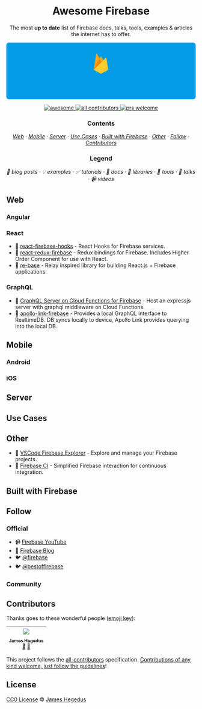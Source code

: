 <h1 align="center">Awesome Firebase</h1>

<!-- subtitle -->
<p align="center">The most <b>up to date</b> list of Firebase docs, talks, tools, examples &amp; articles the internet has to offer.</p>

<!-- image -->

[<img src="images/firebase-develop.gif" align="center" />](https://firebase.google.com/docs/)

<!-- other language links -->
<p align="right">
    <!-- <sup><a href="README_ES.md">es</a></sup>
    <sup><a href="README_ID.md">id</a></sup>
    <sup><a href="README_JA.md">ja</a></sup>
    <sup><a href="README_KO.md">ko</a></sup>
    <sup><a href="README_PT.md">pt</a></sup>
    <sup><a href="README_ZH.md">zh</a></sup> -->
</p>

<!-- badges -->
<p align="center">
  <a href="https://github.com/sindresorhus/awesome">
  <img
      alt="awesome" src="https://cdn.rawgit.com/sindresorhus/awesome/d7305f38d29fed78fa85652e3a63e154dd8e8829/media/badge.svg" />
  </a>
  <a href="#contributors">
    <img alt="all contributors" src="https://img.shields.io/badge/all_contributors-1-orange.svg?style=flat" />
  </a>
  <a href="#contributors">
    <img alt="prs welcome" src="https://img.shields.io/badge/PRs-welcome-brightgreen.svg?style=flat" />
  </a>
</p>

<!-- toc -->
<h3 align="center">Contents</h3>
<p align="center">
    <em>
    <a href="#web">Web</a>
    · <a href="#mobile">Mobile</a>
    · <a href="#server">Server</a>
    · <a href="#use-cases">Use Cases</a>
    · <a href="#built-with-firebase">Built with Firebase</a>
    · <a href="#other">Other</a>
    · <a href="#follow">Follow</a>
    · <a href="#contributors">Contributors</a>
    </em>
</p>

<h3 align="center">Legend</h3>
<p align="center">
    <em>
    📝 blog posts
    · 💡 examples
    · ✅ tutorials
    · 📖 docs
    · 🔌 libraries
    · 🔧 tools
    · 📢 talks
    · 📹 videos
    </em>
</p>

<!-- MARKDOWN ONLY CONTENT BELOW HERE -->

<!-- START content -->

## Web

### Angular

### React

- 🔌 [react-firebase-hooks](https://github.com/CSFrequency/react-firebase-hooks) - React Hooks for Firebase services.
- 🔌 [react-redux-firebase](https://github.com/prescottprue/react-redux-firebase) - Redux bindings for Firebase. Includes Higher Order Component for use with React.
- 🔌 [re-base](https://github.com/tylermcginnis/re-base) - Relay inspired library for building React.js + Firebase applications.

### GraphQL

- 📝 [GraphQL Server on Cloud Functions for Firebase](https://codeburst.io/graphql-server-on-cloud-functions-for-firebase-ae97441399c0) - Host an expressjs server with graphql middleware on Cloud Functions.
- 🔌 [apollo-link-firebase](https://github.com/Canner/apollo-link-firebase) - Provides a local GraphQL interface to RealtimeDB. DB syncs locally to device, Apollo Link provides querying into the local DB.

## Mobile

### Android

### iOS

## Server

## Use Cases

## Other

- 🔧 [VSCode Firebase Explorer](https://github.com/jsayol/vscode-firebase-explorer) - Explore and manage your Firebase projects.
- 🔧 [Firebase CI](https://github.com/prescottprue/firebase-ci) - Simplified Firebase interaction for continuous integration.

## Built with Firebase

## Follow

### Official

- 📹 [Firebase YouTube](https://www.youtube.com/user/Firebase)
- 📝 [Firebase Blog](https://firebase.googleblog.com/)
- 🐦 [@firebase](https://twitter.com/firebase)
- 🐦 [@bestoffirebase](https://twitter.com/bestoffirebase)

### Community

<!-- END content -->

## Contributors

Thanks goes to these wonderful people ([emoji key](https://github.com/kentcdodds/all-contributors#emoji-key)):

<!-- ALL-CONTRIBUTORS-LIST:START - Do not remove or modify this section -->
<!-- prettier-ignore -->
| [<img src="https://avatars2.githubusercontent.com/u/20798510?v=4" width="100px;"/><br /><sub><b>James Hegedus</b></sub>](https://medium.com/@jthegedus)<br />[📖](https://github.com/jthegedus/awesome-firebase/commits?author=jthegedus "Documentation") [📝](#blog-jthegedus "Blogposts") |
| :---: |

<!-- ALL-CONTRIBUTORS-LIST:END -->

This project follows the [all-contributors](https://github.com/kentcdodds/all-contributors) specification. [Contributions of any kind welcome, just follow the guidelines](CONTRIBUTING.md)!

## License

[CC0 License](https://github.com/jthegedus/awesome-firebase/blob/master/LICENSE) © [James Hegedus](https://github.com/jthegedus/)
